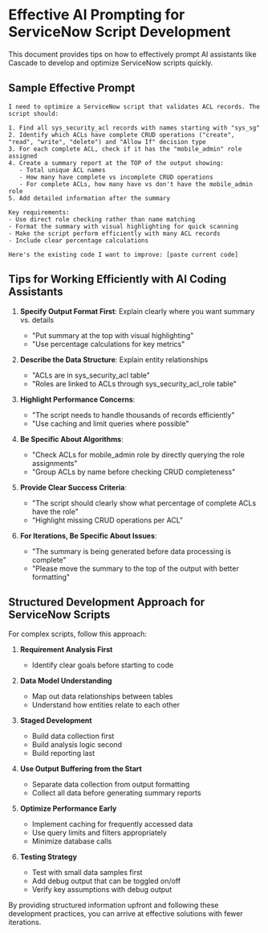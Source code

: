 # Effective AI Prompting for ServiceNow Script Development

This document provides tips on how to effectively prompt AI assistants like Cascade to develop and optimize ServiceNow scripts quickly.

## Sample Effective Prompt

```
I need to optimize a ServiceNow script that validates ACL records. The script should:

1. Find all sys_security_acl records with names starting with "sys_sg"
2. Identify which ACLs have complete CRUD operations ("create", "read", "write", "delete") and "Allow If" decision type
3. For each complete ACL, check if it has the "mobile_admin" role assigned
4. Create a summary report at the TOP of the output showing:
   - Total unique ACL names
   - How many have complete vs incomplete CRUD operations
   - For complete ACLs, how many have vs don't have the mobile_admin role
5. Add detailed information after the summary

Key requirements:
- Use direct role checking rather than name matching
- Format the summary with visual highlighting for quick scanning
- Make the script perform efficiently with many ACL records
- Include clear percentage calculations

Here's the existing code I want to improve: [paste current code]
```

## Tips for Working Efficiently with AI Coding Assistants

1. **Specify Output Format First**: Explain clearly where you want summary vs. details
   - "Put summary at the top with visual highlighting"
   - "Use percentage calculations for key metrics"

2. **Describe the Data Structure**: Explain entity relationships
   - "ACLs are in sys_security_acl table"
   - "Roles are linked to ACLs through sys_security_acl_role table"

3. **Highlight Performance Concerns**:
   - "The script needs to handle thousands of records efficiently"
   - "Use caching and limit queries where possible"

4. **Be Specific About Algorithms**:
   - "Check ACLs for mobile_admin role by directly querying the role assignments"
   - "Group ACLs by name before checking CRUD completeness"

5. **Provide Clear Success Criteria**:
   - "The script should clearly show what percentage of complete ACLs have the role"
   - "Highlight missing CRUD operations per ACL"

6. **For Iterations, Be Specific About Issues**:
   - "The summary is being generated before data processing is complete"
   - "Please move the summary to the top of the output with better formatting"

## Structured Development Approach for ServiceNow Scripts

For complex scripts, follow this approach:

1. **Requirement Analysis First**
   - Identify clear goals before starting to code

2. **Data Model Understanding**
   - Map out data relationships between tables
   - Understand how entities relate to each other

3. **Staged Development**
   - Build data collection first
   - Build analysis logic second
   - Build reporting last

4. **Use Output Buffering from the Start**
   - Separate data collection from output formatting
   - Collect all data before generating summary reports

5. **Optimize Performance Early**
   - Implement caching for frequently accessed data
   - Use query limits and filters appropriately
   - Minimize database calls

6. **Testing Strategy**
   - Test with small data samples first
   - Add debug output that can be toggled on/off
   - Verify key assumptions with debug output

By providing structured information upfront and following these development practices, you can arrive at effective solutions with fewer iterations.
